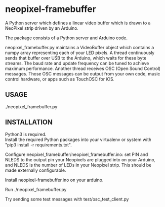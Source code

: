 neopixel-framebuffer
====================

A Python server which defines a linear video buffer which is drawn to a NeoPixel strip driven by an Arduino.  

The package consists of a Python server and Arduino code.

neopixel_framebuffer.py maintains a VideoBuffer object which contains a numpy array representing each of your LED pixels.  A thread 
continuously sends that buffer over USB to the Arduino, which waits for these byte streams.  The baud rate and update frequency can be tuned to achieve maximum performance.   Another thread receives OSC (Open Sound Control) messages.   Those OSC messages can be output from your own code, music control hardware, or apps such as TouchOSC for iOS.

USAGE
-----
./neopixel_framebuffer.py


INSTALLATION
------------
Python3 is required.  
Install the required Python packages into your virtualenv or system with "pip3 install -r requirements.txt".

Configure neopixel_framebuffer/neopixel_framebuffer.ino: set PIN and NLEDS to the output pin your Neopixels are plugged into on your Arduino, and NLEDS is the number of LEDs in your Neopixel strip.   This should be made externally configurable.

Install neopixel-framebuffer.ino on your arduino.

Run ./neopixel_framebuffer.py

Try sending some test messages with test/osc_test_client.py
